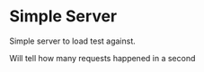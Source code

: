# Simple Server
Simple server to load test against.

Will tell how many requests happened in a second


